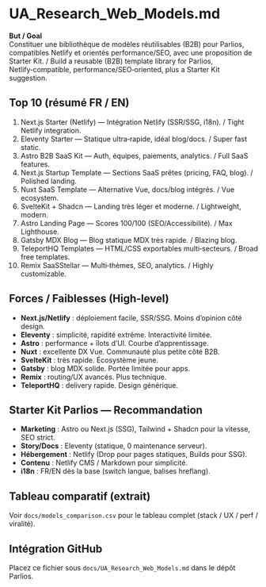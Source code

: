 # UA_Research_Web_Models.md

**But / Goal**  
Constituer une bibliothèque de modèles réutilisables (B2B) pour Parlios, compatibles Netlify et orientés performance/SEO, avec une proposition de Starter Kit. / Build a reusable (B2B) template library for Parlios, Netlify‑compatible, performance/SEO‑oriented, plus a Starter Kit suggestion.

## Top 10 (résumé FR / EN)
1. Next.js Starter (Netlify) — Intégration Netlify (SSR/SSG, i18n). / Tight Netlify integration.
2. Eleventy Starter — Statique ultra‑rapide, idéal blog/docs. / Super fast static.
3. Astro B2B SaaS Kit — Auth, équipes, paiements, analytics. / Full SaaS features.
4. Next.js Startup Template — Sections SaaS prêtes (pricing, FAQ, blog). / Polished landing.
5. Nuxt SaaS Template — Alternative Vue, docs/blog intégrés. / Vue ecosystem.
6. SvelteKit + Shadcn — Landing très léger et moderne. / Lightweight, modern.
7. Astro Landing Page — Scores 100/100 (SEO/Accessibilité). / Max Lighthouse.
8. Gatsby MDX Blog — Blog statique MDX très rapide. / Blazing blog.
9. TeleportHQ Templates — HTML/CSS exportables multi‑secteurs. / Broad free templates.
10. Remix SaaSStellar — Multi‑thèmes, SEO, analytics. / Highly customizable.

## Forces / Faiblesses (High‑level)
- **Next.js/Netlify** : déploiement facile, SSR/SSG. Moins d’opinion côté design.
- **Eleventy** : simplicité, rapidité extrême. Interactivité limitée.
- **Astro** : performance + îlots d’UI. Courbe d’apprentissage.
- **Nuxt** : excellente DX Vue. Communauté plus petite côté B2B.
- **SvelteKit** : très rapide. Écosystème jeune.
- **Gatsby** : blog MDX solide. Portée limitée pour apps.
- **Remix** : routing/UX avancés. Plus technique.
- **TeleportHQ** : delivery rapide. Design générique.

## Starter Kit Parlios — Recommandation
- **Marketing** : Astro ou Next.js (SSG), Tailwind + Shadcn pour la vitesse, SEO strict.
- **Story/Docs** : Eleventy (statique, 0 maintenance serveur).
- **Hébergement** : Netlify (Drop pour pages statiques, Builds pour SSG).
- **Contenu** : Netlify CMS / Markdown pour simplicité.
- **i18n** : FR/EN dès la base (switch langue, balises hreflang).

## Tableau comparatif (extrait)
Voir `docs/models_comparison.csv` pour le tableau complet (stack / UX / perf / viralité).

## Intégration GitHub
Placez ce fichier sous `docs/UA_Research_Web_Models.md` dans le dépôt Parlios.
